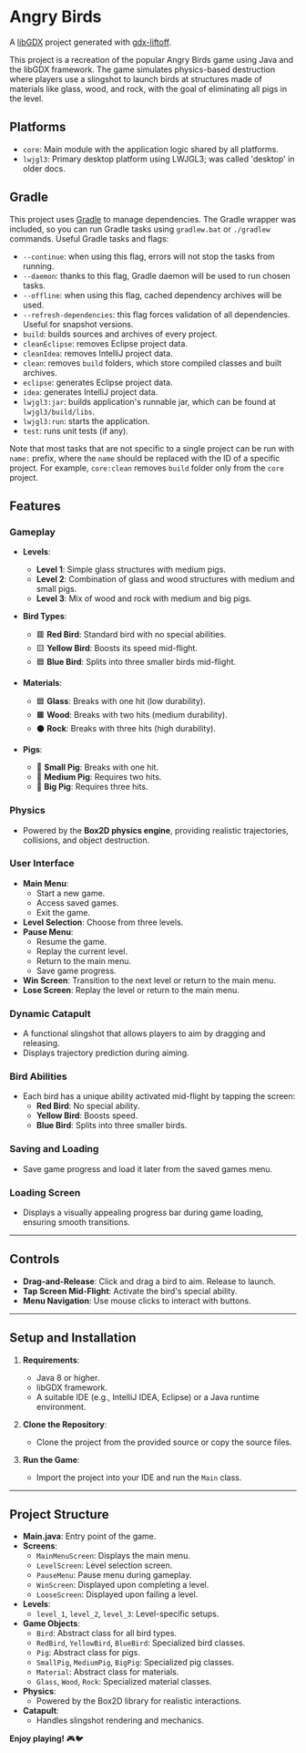 # Angry Birds

A [libGDX](https://libgdx.com/) project generated with [gdx-liftoff](https://github.com/libgdx/gdx-liftoff).

This project is a recreation of the popular Angry Birds game using Java and the libGDX framework. The game simulates physics-based destruction where players use a slingshot to launch birds at structures made of materials like glass, wood, and rock, with the goal of eliminating all pigs in the level.

## Platforms

- `core`: Main module with the application logic shared by all platforms.
- `lwjgl3`: Primary desktop platform using LWJGL3; was called 'desktop' in older docs.

## Gradle

This project uses [Gradle](https://gradle.org/) to manage dependencies.
The Gradle wrapper was included, so you can run Gradle tasks using `gradlew.bat` or `./gradlew` commands.
Useful Gradle tasks and flags:

- `--continue`: when using this flag, errors will not stop the tasks from running.
- `--daemon`: thanks to this flag, Gradle daemon will be used to run chosen tasks.
- `--offline`: when using this flag, cached dependency archives will be used.
- `--refresh-dependencies`: this flag forces validation of all dependencies. Useful for snapshot versions.
- `build`: builds sources and archives of every project.
- `cleanEclipse`: removes Eclipse project data.
- `cleanIdea`: removes IntelliJ project data.
- `clean`: removes `build` folders, which store compiled classes and built archives.
- `eclipse`: generates Eclipse project data.
- `idea`: generates IntelliJ project data.
- `lwjgl3:jar`: builds application's runnable jar, which can be found at `lwjgl3/build/libs`.
- `lwjgl3:run`: starts the application.
- `test`: runs unit tests (if any).

Note that most tasks that are not specific to a single project can be run with `name:` prefix, where the `name` should be replaced with the ID of a specific project.
For example, `core:clean` removes `build` folder only from the `core` project.

## Features

### Gameplay
- **Levels**:
    - **Level 1**: Simple glass structures with medium pigs.
    - **Level 2**: Combination of glass and wood structures with medium and small pigs.
    - **Level 3**: Mix of wood and rock with medium and big pigs.

- **Bird Types**:
    - 🟥 **Red Bird**: Standard bird with no special abilities.
    - 🟨 **Yellow Bird**: Boosts its speed mid-flight.
    - 🟦 **Blue Bird**: Splits into three smaller birds mid-flight.

- **Materials**:
    - 🟦 **Glass**: Breaks with one hit (low durability).
    - 🟫 **Wood**: Breaks with two hits (medium durability).
    - ⚫ **Rock**: Breaks with three hits (high durability).

- **Pigs**:
    - 🐷 **Small Pig**: Breaks with one hit.
    - 🐖 **Medium Pig**: Requires two hits.
    - 🐗 **Big Pig**: Requires three hits.

### Physics
- Powered by the **Box2D physics engine**, providing realistic trajectories, collisions, and object destruction.

### User Interface
- **Main Menu**:
    - Start a new game.
    - Access saved games.
    - Exit the game.
- **Level Selection**: Choose from three levels.
- **Pause Menu**:
    - Resume the game.
    - Replay the current level.
    - Return to the main menu.
    - Save game progress.
- **Win Screen**: Transition to the next level or return to the main menu.
- **Lose Screen**: Replay the level or return to the main menu.

### Dynamic Catapult
- A functional slingshot that allows players to aim by dragging and releasing.
- Displays trajectory prediction during aiming.

### Bird Abilities
- Each bird has a unique ability activated mid-flight by tapping the screen:
    - **Red Bird**: No special ability.
    - **Yellow Bird**: Boosts speed.
    - **Blue Bird**: Splits into three smaller birds.

### Saving and Loading
- Save game progress and load it later from the saved games menu.

### Loading Screen
- Displays a visually appealing progress bar during game loading, ensuring smooth transitions.

---

## Controls
- **Drag-and-Release**: Click and drag a bird to aim. Release to launch.
- **Tap Screen Mid-Flight**: Activate the bird's special ability.
- **Menu Navigation**: Use mouse clicks to interact with buttons.

---

## Setup and Installation

1. **Requirements**:
    - Java 8 or higher.
    - libGDX framework.
    - A suitable IDE (e.g., IntelliJ IDEA, Eclipse) or a Java runtime environment.

2. **Clone the Repository**:
    - Clone the project from the provided source or copy the source files.

3. **Run the Game**:
    - Import the project into your IDE and run the `Main` class.

---

## Project Structure

- **Main.java**: Entry point of the game.
- **Screens**:
    - `MainMenuScreen`: Displays the main menu.
    - `LevelScreen`: Level selection screen.
    - `PauseMenu`: Pause menu during gameplay.
    - `WinScreen`: Displayed upon completing a level.
    - `LooseScreen`: Displayed upon failing a level.
- **Levels**:
    - `level_1`, `level_2`, `level_3`: Level-specific setups.
- **Game Objects**:
    - `Bird`: Abstract class for all bird types.
    - `RedBird`, `YellowBird`, `BlueBird`: Specialized bird classes.
    - `Pig`: Abstract class for pigs.
    - `SmallPig`, `MediumPig`, `BigPig`: Specialized pig classes.
    - `Material`: Abstract class for materials.
    - `Glass`, `Wood`, `Rock`: Specialized material classes.
- **Physics**:
    - Powered by the Box2D library for realistic interactions.
- **Catapult**:
    - Handles slingshot rendering and mechanics.

**Enjoy playing!** 🎮🐦



